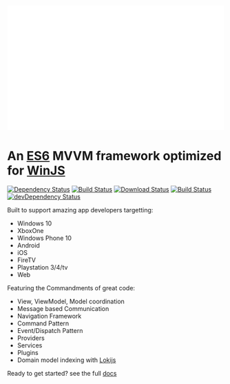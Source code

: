 [![logo]][winjsrocks-adddress]

An [ES6](http://www.ecma-international.org/ecma-262/6.0/) MVVM framework optimized for [WinJS](https://github.com/winjs/winjs)
=====

[![Dependency Status][dependencies-shield]][dependencies] [![Build Status][travis-shield]][travis] [![Download Status][travis-sheild-2]][travis-sheild-2] [![Build Status][travis-shield-develop]][travis] [![devDependency Status][dependencies-dev-shield]][dependencies-dev]


Built to support amazing app developers targetting:
  - Windows 10
  - XboxOne
  - Windows Phone 10
  - Android
  - iOS
  - FireTV
  - Playstation 3/4/tv
  - Web


Featuring the Commandments of great code:
  - View, ViewModel, Model coordination
  - Message based Communication
  - Navigation Framework
  - Command Pattern
  - Event/Dispatch Pattern
  - Providers
  - Services
  - Plugins
  - Domain model indexing with [Lokijs](https://github.com/techfort/LokiJS)

Ready to get started? see the full [docs](docs/main.md)


[npm]:                     https://www.npmjs.com/package/winjsrocks
[travis]:                  https://travis-ci.org/deepelement/winjsrocks
[travis-shield]:           https://img.shields.io/travis/DeepElement/winjsrocks.svg?branch=stable
[travis-shield-develop]:   https://img.shields.io/travis/DeepElement/winjsrocks.svg?branch=master
[travis-sheild-2]:         https://img.shields.io/npm/dm/winjsrocks.svg
[dependencies]:            https://david-dm.org/deepelement/winjsrocks
[dependencies-dev]:        https://david-dm.org/deepelement/winjsrocks#info=devDependencies
[dependencies-shield]:     https://img.shields.io/david/deepelement/winjsrocks.svg
[dependencies-dev-shield]: https://img.shields.io/david/dev/deepelement/winjsrocks.svg
[logo]: docs/logos/winjsrocks_animated.gif "WinJSRocks"
[winjsrocks-adddress]:    http://winjs.rocks
